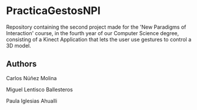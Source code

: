 # PracticaGestosNPI
Repository containing the second project made for the 'New Paradigms of Interaction' course, in the fourth year of our Computer Science degree, consisting of a Kinect Application
that lets the user use gestures to control a 3D model.

## Authors
Carlos Núñez Molina

Miguel Lentisco Ballesteros

Paula Iglesias Ahualli
